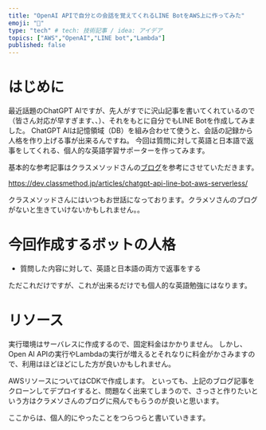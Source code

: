 ```yaml
---
title: "OpenAI APIで自分との会話を覚えてくれるLINE BotをAWS上に作ってみた"
emoji: "🦁"
type: "tech" # tech: 技術記事 / idea: アイデア
topics: ["AWS","OpenAI","LINE bot","Lambda"]
published: false
---
```


# はじめに

最近話題のChatGPT AIですが、先人がすでに沢山記事を書いてくれているので（皆さん対応が早すぎます、、）、それをもとに自分でもLINE Botを作成してみました。
ChatGPT AIは記憶領域（DB）を組み合わせて使うと、会話の記録から人格を作り上げる事が出来るんですね。
今回は質問に対して英語と日本語で返事をしてくれる、個人的な英語学習サポーターを作ってみます。

基本的な参考記事はクラスメソッドさんの[ブログ](https://dev.classmethod.jp/articles/chatgpt-api-line-bot-aws-serverless/)を参考にさせていただきます。

https://dev.classmethod.jp/articles/chatgpt-api-line-bot-aws-serverless/

クラスメソッドさんにはいつもお世話になっております。クラメソさんのブログがないと生きていけないかもしれません。。


# 今回作成するボットの人格

* 質問した内容に対して、英語と日本語の両方で返事をする

ただこれだけですが、これが出来るだけでも個人的な英語勉強にはなります。


# リソース

実行環境はサーバレスに作成するので、固定料金はかかりません。
しかし、Open AI APIの実行やLambdaの実行が増えるとそれなりに料金がかさみますので、利用はほどほどにした方が良いかもしれません。

AWSリソースについてはCDKで作成します。
といっても、上記のブログ記事をクローンしてデプロイすると、問題なく出来てしまうので、さっさと作りたいという方はクラメソさんのブログに飛んでもらうのが良いと思います。

ここからは、個人的にやったことをつらつらと書いていきます。


# 



